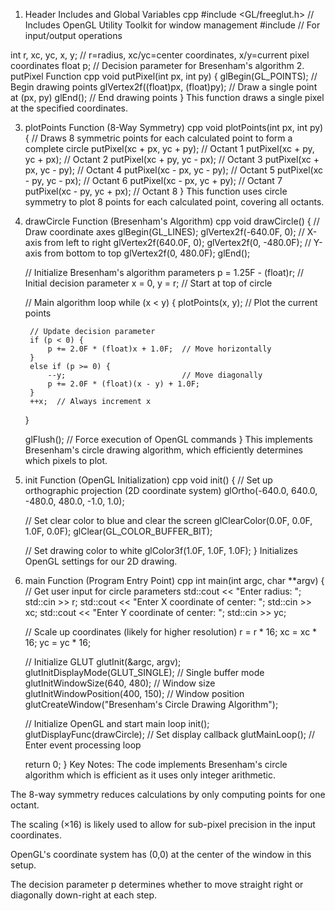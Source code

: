 1. Header Includes and Global Variables
cpp
#include <GL/freeglut.h>  // Includes OpenGL Utility Toolkit for window management
#include <iostream>       // For input/output operations

int r, xc, yc, x, y;     // r=radius, xc/yc=center coordinates, x/y=current pixel coordinates
float p;                  // Decision parameter for Bresenham's algorithm
2. putPixel Function
cpp
void putPixel(int px, int py)
{
    glBegin(GL_POINTS);          // Begin drawing points
    glVertex2f((float)px, (float)py);  // Draw a single point at (px, py)
    glEnd();                     // End drawing points
}
This function draws a single pixel at the specified coordinates.

3. plotPoints Function (8-Way Symmetry)
cpp
void plotPoints(int px, int py)
{
    // Draws 8 symmetric points for each calculated point to form a complete circle
    putPixel(xc + px, yc + py);  // Octant 1
    putPixel(xc + py, yc + px);  // Octant 2
    putPixel(xc + py, yc - px);  // Octant 3
    putPixel(xc + px, yc - py);  // Octant 4
    putPixel(xc - px, yc - py);  // Octant 5
    putPixel(xc - py, yc - px);  // Octant 6
    putPixel(xc - px, yc + py);  // Octant 7
    putPixel(xc - py, yc + px);  // Octant 8
}
This function uses circle symmetry to plot 8 points for each calculated point, covering all octants.

4. drawCircle Function (Bresenham's Algorithm)
cpp
void drawCircle()
{
    // Draw coordinate axes
    glBegin(GL_LINES); 
    glVertex2f(-640.0F, 0);  // X-axis from left to right
    glVertex2f(640.0F, 0); 
    glVertex2f(0, -480.0F);   // Y-axis from bottom to top
    glVertex2f(0, 480.0F); 
    glEnd();
    
    // Initialize Bresenham's algorithm parameters
    p = 1.25F - (float)r;  // Initial decision parameter
    x = 0, y = r;           // Start at top of circle
    
    // Main algorithm loop
    while (x < y) { 
        plotPoints(x, y);    // Plot the current points
        
        // Update decision parameter
        if (p < 0) {
            p += 2.0F * (float)x + 1.0F;  // Move horizontally
        }
        else if (p >= 0) {
            --y;                          // Move diagonally
            p += 2.0F * (float)(x - y) + 1.0F;
        }
        ++x;  // Always increment x
    }
    
    glFlush();  // Force execution of OpenGL commands
}
This implements Bresenham's circle drawing algorithm, which efficiently determines which pixels to plot.

5. init Function (OpenGL Initialization)
cpp
void init()
{
    // Set up orthographic projection (2D coordinate system)
    glOrtho(-640.0, 640.0, -480.0, 480.0, -1.0, 1.0); 
    
    // Set clear color to blue and clear the screen
    glClearColor(0.0F, 0.0F, 1.0F, 0.0F);
    glClear(GL_COLOR_BUFFER_BIT); 
    
    // Set drawing color to white
    glColor3f(1.0F, 1.0F, 1.0F);
}
Initializes OpenGL settings for our 2D drawing.

6. main Function (Program Entry Point)
cpp
int main(int argc, char **argv)
{
    // Get user input for circle parameters
    std::cout << "Enter radius: "; 
    std::cin >> r;
    std::cout << "Enter X coordinate of center: "; 
    std::cin >> xc;
    std::cout << "Enter Y coordinate of center: "; 
    std::cin >> yc;
    
    // Scale up coordinates (likely for higher resolution)
    r = r * 16; 
    xc = xc * 16; 
    yc = yc * 16;
    
    // Initialize GLUT
    glutInit(&argc, argv); 
    glutInitDisplayMode(GLUT_SINGLE);  // Single buffer mode
    glutInitWindowSize(640, 480);      // Window size
    glutInitWindowPosition(400, 150);  // Window position
    glutCreateWindow("Bresenham's Circle Drawing Algorithm"); 
    
    // Initialize OpenGL and start main loop
    init();
    glutDisplayFunc(drawCircle);  // Set display callback
    glutMainLoop();              // Enter event processing loop
    
    return 0;
}
Key Notes:
The code implements Bresenham's circle algorithm which is efficient as it uses only integer arithmetic.

The 8-way symmetry reduces calculations by only computing points for one octant.

The scaling (×16) is likely used to allow for sub-pixel precision in the input coordinates.

OpenGL's coordinate system has (0,0) at the center of the window in this setup.

The decision parameter p determines whether to move straight right or diagonally down-right at each step.
